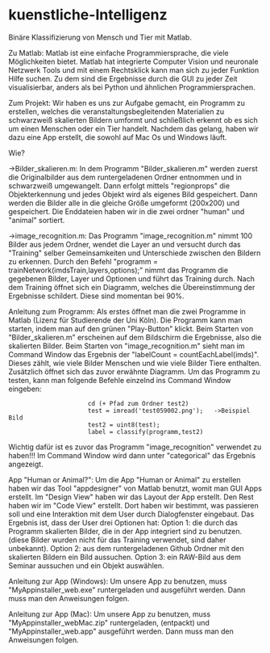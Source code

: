 # kuenstliche-Intelligenz

Binäre Klassifizierung von Mensch und Tier mit Matlab.

Zu Matlab:
Matlab ist eine einfache Programmiersprache, die viele Möglichkeiten bietet. Matlab hat integrierte Computer Vision und neuronale Netzwerk Tools und mit einem Rechtsklick kann man sich zu jeder Funktion Hilfe suchen. Zu dem sind die Ergebnisse durch die GUI zu jeder Zeit visualisierbar, anders als bei Python und ähnlichen Programmiersprachen. 

Zum Projekt:
Wir haben es uns zur Aufgabe gemacht, ein Programm zu erstellen, welches die veranstaltungsbegleitenden Materialien zu schwarzweiß skalierten Bildern umformt und schließlich erkennt ob es sich um einen Menschen oder ein Tier handelt. Nachdem das gelang, haben wir dazu eine App erstellt, die sowohl auf Mac Os und Windows läuft.

Wie? 

->Bilder_skalieren.m:
In dem Programm "Bilder_skalieren.m" werden zuerst die Originalbilder aus dem runtergeladenen Ordner entnommen und in schwarzweiß umgewangelt. Dann erfolgt mittels "regionprops" die Objekterkennung und jedes Objekt wird als eigenes Bild gespeichert. Dann werden die Bilder alle in die gleiche Größe umgeformt (200x200) und gespeichert. Die Enddateien haben wir in die zwei ordner "human" und "animal" sortiert. 

->image_recognition.m:
Das Programm "image_recognition.m" nimmt 100 Bilder aus jedem Ordner, wendet die Layer an und versucht durch das "Training" selber Gemeinsamkeiten und Unterschiede zwischen den Bildern zu erkennen. Durch den Befehl "programm = trainNetwork(imdsTrain,layers,options);" nimmt das Programm die gegebenen Bilder, Layer und Optionen und führt das Training durch. Nach dem Training öffnet sich ein Diagramm, welches die Übereinstimmung der Ergebnisse schildert. Diese sind momentan bei 90%. 

Anleitung zum Programm:
Als erstes öffnet man die zwei Programme in Matlab (Lizenz für Studierende der Uni Köln). Die Programm kann man starten, indem man auf den grünen "Play-Button" klickt. 
Beim Starten von "Bilder_skalieren.m" erscheinen auf dem Bildschirm die Ergebnisse, also die skalierten Bilder.
Beim Starten von "image_recognition.m" sieht man im Command Window das Ergebnis der "labelCount = countEachLabel(imds)". Dieses zählt, wie viele Bilder Menschen und wie viele Bilder Tiere enthalten. Zusätzlich öffnet sich das zuvor erwähnte Diagramm.
Um das Programm zu testen, kann man folgende Befehle einzelnd ins Command Window eingeben:
                          
                          cd (+ Pfad zum Ordner test2)  
                          test = imread('test059002.png');   ->Beispiel Bild
                          test2 = uint8(test);  
                          label = classify(programm,test2) 
                          
Wichtig dafür ist es zuvor das Programm "image_recognition" verwendet zu haben!!! 
Im Command Window wird dann unter "categorical" das Ergebnis angezeigt.

App "Human or Animal?":
Um die App "Human or Animal" zu erstellen haben wir das Tool "appdesigner" von Matlab benutzt, womit man GUI Apps erstellt. Im "Design View" haben wir das Layout der App erstellt. Den Rest haben wir im "Code View" erstellt. Dort haben wir bestimmt, was passieren soll und eine Interaktion mit dem User durch Dialogfenster eingebaut. Das Ergebnis ist, dass der User drei Optionen hat: 
Option 1: die durch das Programm skalierten Bilder, die in der App integriert sind zu benutzen. (diese Bilder wurden nicht für das Training verwendet, sind daher unbekannt).
Option 2: aus dem runtergeladenen Github Ordner mit den skalierten Bildern ein Bild aussuchen.
Option 3: ein RAW-Bild aus dem Seminar aussuchen und ein Objekt auswählen.

Anleitung zur App (Windows):
Um unsere App zu benutzen, muss "MyAppinstaller_web.exe" runtergeladen und ausgeführt werden. Dann muss man den Anweisungen folgen. 

Anleitung zur App (Mac):
Um unsere App zu benutzen, muss "MyAppinstaller_webMac.zip" runtergeladen, (entpackt) und "MyAppinstaller_web.app" ausgeführt werden. Dann muss man den Anweisungen folgen.
